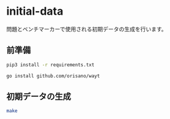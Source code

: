 # initial-data

問題とベンチマーカーで使用される初期データの生成を行います。

## 前準備

```sh
pip3 install -r requirements.txt
```

```sh
go install github.com/orisano/wayt
```


## 初期データの生成

```sh
make
```


